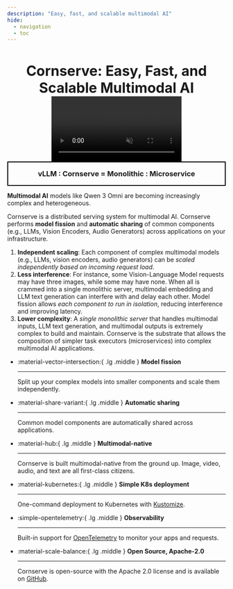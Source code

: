 ```yaml
---
description: "Easy, fast, and scalable multimodal AI"
hide:
  - navigation
  - toc
---
```


<div align="center">
  <h1 style="font-size: 2rem; margin-bottom: 0px">Cornserve: Easy, Fast, and Scalable Multimodal AI</h1>
</div>

<div align="center" class="video-container">
  <video src="assets/video/cornserve.mp4" id="video" 
     muted
     autoplay
     playsinline
     webkit-playsinline="true" 
     x-webkit-airplay="true"
     alt="type:video"
     type="video/mp4">
    </video>
</div>

<script>
// snippets to fix video in WeChat Browsers
// for IOS
document.addEventListener('WeixinJSBridgeReady', function() {
  const video = document.getElementById('video');
  video.play();
});
// for Andriod
document.addEventListener('DOMContentLoaded', function() {
  const userAgent = navigator.userAgent;
  if (userAgent.includes('WeChat') && /Android/.test(userAgent)) {
    const video = document.getElementById('video');
    if (video) {
      video.setAttribute('controls', 'controls');
    }
  }
});

</script>

<div align="center" style="border: 2px solid black">
  <h3 style="margin: 1rem">
    vLLM : Cornserve = Monolithic : Microservice
  </h3>
</div>

**Multimodal AI** models like Qwen 3 Omni are becoming increasingly complex and heterogeneous.

Cornserve is a distributed serving system for multimodal AI.
Cornserve performs **model fission** and **automatic sharing** of common components (e.g., LLMs, Vision Encoders, Audio Generators) across applications on your infrastructure.

1. **Independent scaling**: Each component of complex multimodal models (e.g., LLMs, vision encoders, audio generators) can be *scaled independently based on incoming request load*.
2. **Less interference**: For instance, some Vision-Language Model requests may have three images, while some may have none. When all is crammed into a single monolithic server, multimodal embedding and LLM text generation can interfere with and delay each other. Model fission allows *each component to run in isolation*, reducing interference and improving latency.
3. **Lower complexity**: A *single monolithic server* that handles multimodal inputs, LLM text generation, and multimodal outputs is extremely complex to build and maintain. Cornserve is the substrate that allows the composition of simpler task executors (microservices) into complex multimodal AI applications.

<div class="grid cards" markdown>

-   :material-vector-intersection:{ .lg .middle } **Model fission**

    ---

    Split up your complex models into smaller components and
    scale them independently.

-   :material-share-variant:{ .lg .middle }  **Automatic sharing**

    ---

    Common model components are automatically shared across applications.

-   :material-hub:{ .lg .middle } **Multimodal-native**

    ---

    Cornserve is built multimodal-native from the ground up. Image, video,
    audio, and text are all first-class citizens.

-   :material-kubernetes:{ .lg .middle } **Simple K8s deployment**

    ---

    One-command deployment to Kubernetes with [Kustomize](https://kustomize.io/).

-   :simple-opentelemetry:{ .lg .middle } **Observability**

    ---

    Built-in support for [OpenTelemetry](https://opentelemetry.io/)
    to monitor your apps and requests.

-   :material-scale-balance:{ .lg .middle } **Open Source, Apache-2.0**

    ---

    Cornserve is open-source with the Apache 2.0 license and is available on
    [GitHub](https://github.com/cornserve-ai/cornserve).

</div>
